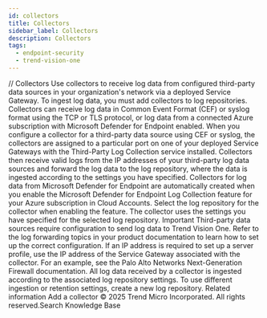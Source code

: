 ```yaml
---
id: collectors
title: Collectors
sidebar_label: Collectors
description: Collectors
tags:
  - endpoint-security
  - trend-vision-one
---
```


/*<![CDATA[*/ $('#title').html($('meta[name=map-description]').attr('content')); /*]]>*/ Collectors Use collectors to receive log data from configured third-party data sources in your organization's network via a deployed Service Gateway. To ingest log data, you must add collectors to log repositories. Collectors can receive log data in Common Event Format (CEF) or syslog format using the TCP or TLS protocol, or log data from a connected Azure subscription with Microsoft Defender for Endpoint enabled. When you configure a collector for a third-party data source using CEF or syslog, the collectors are assigned to a particular port on one of your deployed Service Gateways with the Third-Party Log Collection service installed. Collectors then receive valid logs from the IP addresses of your third-party log data sources and forward the log data to the log repository, where the data is ingested according to the settings you have specified. Collectors for log data from Microsoft Defender for Endpoint are automatically created when you enable the Microsoft Defender for Endpoint Log Collection feature for your Azure subscription in Cloud Accounts. Select the log repository for the collector when enabling the feature. The collector uses the settings you have specified for the selected log repository. Important Third-party data sources require configuration to send log data to Trend Vision One. Refer to the log forwarding topics in your product documentation to learn how to set up the correct configuration. If an IP address is required to set up a server profile, use the IP address of the Service Gateway associated with the collector. For an example, see the Palo Alto Networks Next-Generation Firewall documentation. All log data received by a collector is ingested according to the associated log repository settings. To use different ingestion or retention settings, create a new log repository. Related information Add a collector © 2025 Trend Micro Incorporated. All rights reserved.Search Knowledge Base